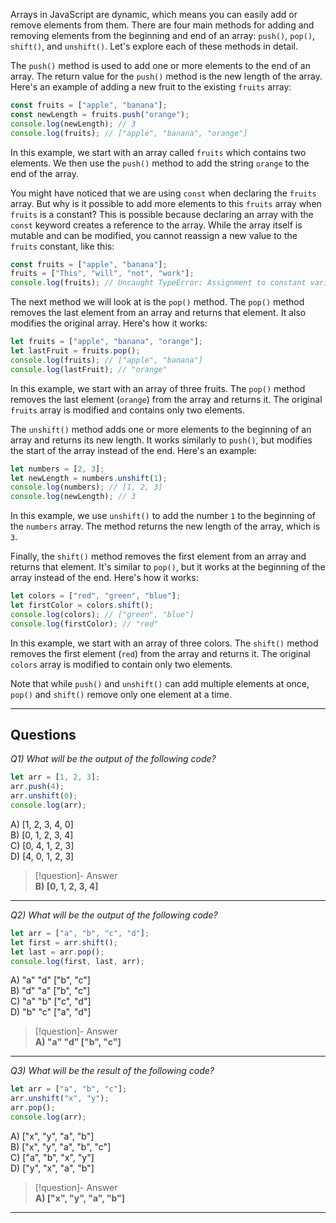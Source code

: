 Arrays in JavaScript are dynamic, which means you can easily add or remove elements from them. There are four main methods for adding and removing elements from the beginning and end of an array: `push()`, `pop()`, `shift()`, and `unshift()`. Let's explore each of these methods in detail.

The `push()` method is used to add one or more elements to the end of an array. The return value for the `push()` method is the new length of the array. Here's an example of adding a new fruit to the existing `fruits` array:

```js
const fruits = ["apple", "banana"];
const newLength = fruits.push("orange");
console.log(newLength); // 3
console.log(fruits); // ["apple", "banana", "orange"]
```

In this example, we start with an array called `fruits` which contains two elements. We then use the `push()` method to add the string `orange` to the end of the array.

You might have noticed that we are using `const` when declaring the `fruits` array. But why is it possible to add more elements to this `fruits` array when `fruits` is a constant? This is possible because declaring an array with the `const` keyword creates a reference to the array. While the array itself is mutable and can be modified, you cannot reassign a new value to the `fruits` constant, like this:

```js
const fruits = ["apple", "banana"];
fruits = ["This", "will", "not", "work"];
console.log(fruits); // Uncaught TypeError: Assignment to constant variable.
```

The next method we will look at is the `pop()` method. The `pop()` method removes the last element from an array and returns that element. It also modifies the original array. Here's how it works:

```js
let fruits = ["apple", "banana", "orange"];
let lastFruit = fruits.pop();
console.log(fruits); // ["apple", "banana"]
console.log(lastFruit); // "orange"
```

In this example, we start with an array of three fruits. The `pop()` method removes the last element (`orange`) from the array and returns it. The original `fruits` array is modified and contains only two elements.

The `unshift()` method adds one or more elements to the beginning of an array and returns its new length. It works similarly to `push()`, but modifies the start of the array instead of the end. Here's an example:

```js
let numbers = [2, 3];
let newLength = numbers.unshift(1);
console.log(numbers); // [1, 2, 3]
console.log(newLength); // 3
```

In this example, we use `unshift()` to add the number `1` to the beginning of the `numbers` array. The method returns the new length of the array, which is `3`.

Finally, the `shift()` method removes the first element from an array and returns that element. It's similar to `pop()`, but it works at the beginning of the array instead of the end. Here's how it works:

```js
let colors = ["red", "green", "blue"];
let firstColor = colors.shift();
console.log(colors); // ["green", "blue"]
console.log(firstColor); // "red"
```

In this example, we start with an array of three colors. The `shift()` method removes the first element (`red`) from the array and returns it. The original `colors` array is modified to contain only two elements.

Note that while `push()` and `unshift()` can add multiple elements at once, `pop()` and `shift()` remove only one element at a time.

---
## Questions

*Q1) What will be the output of the following code?*

```js
let arr = [1, 2, 3];  
arr.push(4);  
arr.unshift(0);  
console.log(arr);
```

A) [1, 2, 3, 4, 0]  
B) [0, 1, 2, 3, 4]  
C) [0, 4, 1, 2, 3]  
D) [4, 0, 1, 2, 3]  

> [!question]- Answer  
> **B) [0, 1, 2, 3, 4]**

---

*Q2) What will be the output of the following code?*

```js
let arr = ["a", "b", "c", "d"];  
let first = arr.shift();  
let last = arr.pop();  
console.log(first, last, arr);
```

A) "a" "d" ["b", "c"]  
B) "d" "a" ["b", "c"]  
C) "a" "b" ["c", "d"]  
D) "b" "c" ["a", "d"]  

> [!question]- Answer  
> **A) "a" "d" ["b", "c"]**

---

*Q3) What will be the result of the following code?*

```js
let arr = ["a", "b", "c"];  
arr.unshift("x", "y");  
arr.pop();  
console.log(arr);
```

A) ["x", "y", "a", "b"]  
B) ["x", "y", "a", "b", "c"]  
C) ["a", "b", "x", "y"]  
D) ["y", "x", "a", "b"]  

> [!question]- Answer  
> **A) ["x", "y", "a", "b"]**

---
